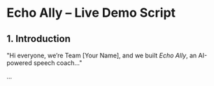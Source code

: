 # Echo Ally – Live Demo Script

## 1. Introduction
"Hi everyone, we’re Team [Your Name], and we built *Echo Ally*, an AI-powered speech coach..."

...
